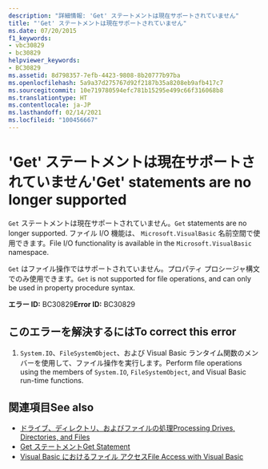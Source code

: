 ```yaml
---
description: "詳細情報: 'Get' ステートメントは現在サポートされていません"
title: "'Get' ステートメントは現在サポートされていません"
ms.date: 07/20/2015
f1_keywords:
- vbc30829
- bc30829
helpviewer_keywords:
- BC30829
ms.assetid: 8d798357-7efb-4423-9808-8b20777b97ba
ms.openlocfilehash: 5a9a37d275767d92f2187b35a8208eb9afb417c7
ms.sourcegitcommit: 10e719780594efc781b15295e499c66f316068b8
ms.translationtype: HT
ms.contentlocale: ja-JP
ms.lasthandoff: 02/14/2021
ms.locfileid: "100456667"
---
```

# <a name="get-statements-are-no-longer-supported"></a><span data-ttu-id="53171-103">'Get' ステートメントは現在サポートされていません</span><span class="sxs-lookup"><span data-stu-id="53171-103">'Get' statements are no longer supported</span></span>

<span data-ttu-id="53171-104">`Get` ステートメントは現在サポートされていません。</span><span class="sxs-lookup"><span data-stu-id="53171-104">`Get` statements are no longer supported.</span></span> <span data-ttu-id="53171-105">ファイル I/O 機能は、 `Microsoft.VisualBasic` 名前空間で使用できます。</span><span class="sxs-lookup"><span data-stu-id="53171-105">File I/O functionality is available in the `Microsoft.VisualBasic` namespace.</span></span>  
  
 <span data-ttu-id="53171-106">`Get` はファイル操作ではサポートされていません。プロパティ プロシージャ構文でのみ使用できます。</span><span class="sxs-lookup"><span data-stu-id="53171-106">`Get` is not supported for file operations, and can only be used in property procedure syntax.</span></span>  
  
 <span data-ttu-id="53171-107">**エラー ID:** BC30829</span><span class="sxs-lookup"><span data-stu-id="53171-107">**Error ID:** BC30829</span></span>  
  
## <a name="to-correct-this-error"></a><span data-ttu-id="53171-108">このエラーを解決するには</span><span class="sxs-lookup"><span data-stu-id="53171-108">To correct this error</span></span>  
  
1. <span data-ttu-id="53171-109">`System.IO`、`FileSystemObject`、および Visual Basic ランタイム関数のメンバーを使用して、ファイル操作を実行します。</span><span class="sxs-lookup"><span data-stu-id="53171-109">Perform file operations using the members of `System.IO`, `FileSystemObject`, and Visual Basic run-time functions.</span></span>  
  
## <a name="see-also"></a><span data-ttu-id="53171-110">関連項目</span><span class="sxs-lookup"><span data-stu-id="53171-110">See also</span></span>

- [<span data-ttu-id="53171-111">ドライブ、ディレクトリ、およびファイルの処理</span><span class="sxs-lookup"><span data-stu-id="53171-111">Processing Drives, Directories, and Files</span></span>](../developing-apps/programming/drives-directories-files/index.md)
- [<span data-ttu-id="53171-112">Get ステートメント</span><span class="sxs-lookup"><span data-stu-id="53171-112">Get Statement</span></span>](../language-reference/statements/get-statement.md)
- [<span data-ttu-id="53171-113">Visual Basic におけるファイル アクセス</span><span class="sxs-lookup"><span data-stu-id="53171-113">File Access with Visual Basic</span></span>](../developing-apps/programming/drives-directories-files/file-access.md)
